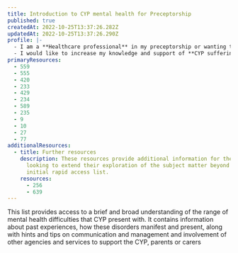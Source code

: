 ```yaml
---
title: Introduction to CYP mental health for Preceptorship
published: true
createdAt: 2022-10-25T13:37:26.282Z
updatedAt: 2022-10-25T13:37:26.290Z
profile: |-
  - I am a **Healthcare professional** in my preceptorship or wanting to gain a broad overview of CYP mental health
  - I would like to increase my knowledge and support of **CYP suffering with common mental health presentations in paediatric and ED departments**
primaryResources:
  - 559
  - 555
  - 420
  - 233
  - 429
  - 234
  - 589
  - 235
  - 9
  - 10
  - 27
  - 77
additionalResources:
  - title: Further resources
    description: These resources provide additional information for the learner
      looking to extend their exploration of the subject matter beyond the
      initial rapid access list.
    resources:
      - 256
      - 639
---
```

This list provides access to a brief and broad understanding of the range of mental health difficulties that CYP present with. It contains information about past experiences, how these disorders manifest and present, along with hints and tips on communication and management and involvement of other agencies and services to support the CYP, parents or carers